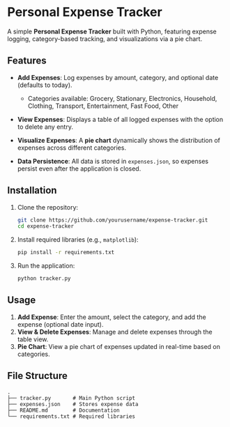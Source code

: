 # Personal Expense Tracker

A simple **Personal Expense Tracker** built with Python, featuring expense logging, category-based tracking, and visualizations via a pie chart.

## Features

- **Add Expenses**: Log expenses by amount, category, and optional date (defaults to today).
  - Categories available: 
    Grocery, Stationary, Electronics, Household, Clothing, Transport, Entertainment, Fast Food, Other

- **View Expenses**: Displays a table of all logged expenses with the option to delete any entry.
  
- **Visualize Expenses**: A **pie chart** dynamically shows the distribution of expenses across different categories.

- **Data Persistence**: All data is stored in `expenses.json`, so expenses persist even after the application is closed.

## Installation

1. Clone the repository:
    ```bash
    git clone https://github.com/yourusername/expense-tracker.git
    cd expense-tracker
    ```

2. Install required libraries (e.g., `matplotlib`):
    ```bash
    pip install -r requirements.txt
    ```

3. Run the application:
    ```bash
    python tracker.py
    ```

## Usage

1. **Add Expense**: Enter the amount, select the category, and add the expense (optional date input).
2. **View & Delete Expenses**: Manage and delete expenses through the table view.
3. **Pie Chart**: View a pie chart of expenses updated in real-time based on categories.

## File Structure

```text
.
├── tracker.py       # Main Python script
├── expenses.json    # Stores expense data
├── README.md        # Documentation
└── requirements.txt # Required libraries
